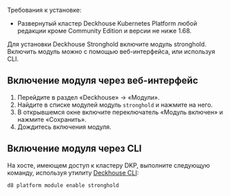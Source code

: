 Требования к установке:
- Развернутый кластер Deckhouse Kubernetes Platform любой редакции кроме Community Edition и версии не ниже 1.68.

Для установки Deckhouse Stronghold включите модуль stronghold. Включить модуль можно с помощью веб-интерфейса, или используя CLI.

## Включение модуля через веб-интерфейс

1. Перейдите в раздел «Deckhouse» -> «Модули».
1. Найдите в списке модулей модуль `stronghold` и нажмите на него.
1. В открывшемся окне включите переключатель «Модуль включен» и нажмите «Сохранить».
1. Дождитесь включения модуля.

## Включение модуля через CLI

На хосте, имеющем доступ к кластеру DKP, выполните следующую команду, используя утилиту [Deckhouse CLI](/products/stronghold/reference/cli/d8/):

```bash
d8 platform module enable stronghold
```
